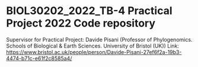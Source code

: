 # BIOL30202_2022_TB-4 Practical Project 2022 Code repository 

Supervisor for Practical Project: ‪Davide Pisani (Professor of Phylogenomics. Schools of Biological & Earth Sciences. University of Bristol (UK)) Link: https://www.bristol.ac.uk/people/person/Davide-Pisani-27ef6f2a-19b3-4474-b71c-e61f2c8585a4/
